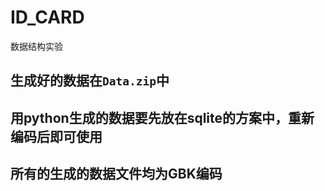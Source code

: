 # ID_CARD
数据结构实验

## 生成好的数据在`Data.zip`中
## 用python生成的数据要先放在sqlite的方案中，重新编码后即可使用

## 所有的生成的数据文件均为GBK编码